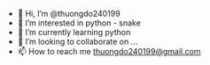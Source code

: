 - 👋 Hi, I’m @thuongdo240199
- 👀 I’m interested in python - snake
- 🌱 I’m currently learning python
- 💞️ I’m looking to collaborate on ...
- 📫 How to reach me thuongdo240199@gmail.com


<!---
thuongdo240199/thuongdo240199 is a ✨ special ✨ repository because its `README.md` (this file) appears on your GitHub profile.
You can click the Preview link to take a look at your changes.
--->
